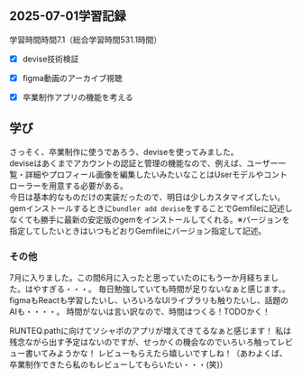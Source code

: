 ## 2025-07-01学習記録
学習時間時間7.1（総合学習時間531.1時間）

  - [x] devise技術検証
  - [x] figma動画のアーカイブ視聴
  - [x] 卒業制作アプリの機能を考える


## 学び
さっそく、卒業制作に使うであろう、deviseを使ってみました。  
deviseはあくまでアカウントの認証と管理の機能なので、例えば、ユーザー一覧・詳細やプロフィール画像を編集したいみたいなことはUserモデルやコントローラーを用意する必要がある。  
今日は基本的なものだけの実装だったので、明日は少しカスタマイズしたい。  
gemインストールするときに``bundler add devise``をすることでGemfileに記述しなくても勝手に最新の安定版のgemをインストールしてくれる。※バージョンを指定してしたいときはいつもどおりGemfileにバージョン指定して記述。


### その他
7月に入りました。この間6月に入ったと思っていたのにもう一か月経ちました。はやすぎる・・・。
毎日勉強していても時間が足りないなぁと感じます。。
figmaもReactも学習したいし、いろいろなUIライブラリも触りたいし、話題のAIも・・・・。
時間がないは言い訳なので、時間はつくる！TODOかく！

RUNTEQ.pathに向けてソシャポのアプリが増えてきてるなぁと感じます！
私は残念ながら出す予定はないのですが、せっかくの機会なのでいろいろ触ってレビュー書いてみようかな！
レビューもらえたら嬉しいですしね！（あわよくば、卒業制作できたら私のもレビューしてもらいたい・・・(笑)）